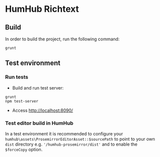 # HumHub Richtext

## Build

In order to build the project, run the following command:

```
grunt
```

## Test environment

### Run tests

- Build and run test server:

```
grunt
npm test-server
```

- Access [http://localhost:8090/](http://localhost:8090/)

### Test editor build in HumHub

In a test environment it is recommended to configure your `humhub\assets\ProsemirrorEditorAsset::$sourcePath` to point
to your own `dist` directory e.g. `'/humhub-prosemirror/dist'` and to enable the `$forceCopy` option.
